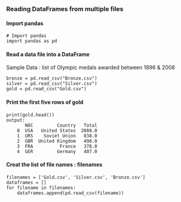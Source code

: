 ### Reading DataFrames from multiple files
#### Import pandas
```
# Import pandas
import pandas as pd
```

#### Read a data file into a DataFrame
Sample Data : list of Olympic medals awarded between 1896 & 2008
```
bronze = pd.read_csv("Bronze.csv")
silver = pd.read_csv("Silver.csv")
gold = pd.read_csv("Gold.csv")
```
#### Print the first five rows of gold
```
print(gold.head())
output:
       NOC         Country   Total
    0  USA   United States  2088.0
    1  URS    Soviet Union   838.0
    2  GBR  United Kingdom   498.0
    3  FRA          France   378.0
    4  GER         Germany   407.0
```
#### Creat the list of file names : filenames
```
filenames = ['Gold.csv', 'Silver.csv', 'Bronze.csv']
dataframes = []
for filename in filenames:
    dataframes.append(pd.read_csv(filename))
```
